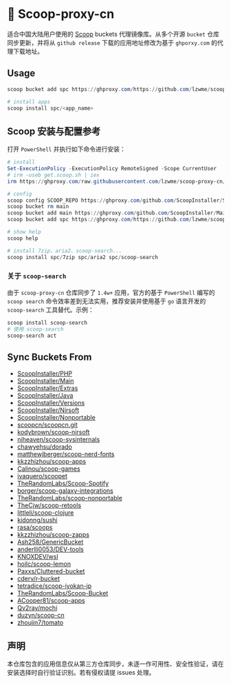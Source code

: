 # 🍡 Scoop-proxy-cn

适合中国大陆用户使用的 [Scoop](https://scoop.sh) buckets 代理镜像库。从多个开源 `bucket` 仓库同步更新，并将从 `github release` 下载的应用地址修改为基于 `ghporxy.com` 的代理下载地址。

## Usage

```powershell
scoop bucket add spc https://ghproxy.com/https://github.com/lzwme/scoop-proxy-cn

# install apps
scoop install spc/<app_name>
```

## Scoop 安装与配置参考


打开 `PowerShell` 并执行如下命令进行安装：

```powershell
# install
Set-ExecutionPolicy -ExecutionPolicy RemoteSigned -Scope CurrentUser
# irm -useb get.scoop.sh | iex
irm https://ghproxy.com/raw.githubusercontent.com/lzwme/scoop-proxy-cn/master/install.ps1 | iex

# config
scoop config SCOOP_REPO https://ghproxy.com/github.com/ScoopInstaller/Scoop
scoop bucket rm main
scoop bucket add main https://ghproxy.com/github.com/ScoopInstaller/Main
scoop bucket add spc https://ghproxy.com/https://github.com/lzwme/scoop-proxy-cn

# show help
scoop help

# install 7zip、aria2、scoop-search...
scoop install spc/7zip spc/aria2 spc/scoop-search
```

### 关于 `scoop-search`

由于 `scoop-proxy-cn` 仓库同步了 `1.4w+` 应用，官方的基于 `PowerShell` 编写的 `scoop search` 命令效率差到无法实用，推荐安装并使用基于 `go` 语言开发的 `scoop-search` 工具替代。示例：

```bash
scoop install scoop-search
# 使用 scoop-search
scoop-search act
```

## Sync Buckets From

- [ScoopInstaller/PHP](https://github.com/ScoopInstaller/PHP)
- [ScoopInstaller/Main](https://github.com/ScoopInstaller/Main)
- [ScoopInstaller/Extras](https://github.com/ScoopInstaller/Extras)
- [ScoopInstaller/Java](https://github.com/ScoopInstaller/Java)
- [ScoopInstaller/Versions](https://github.com/ScoopInstaller/Versions)
- [ScoopInstaller/Nirsoft](https://github.com/ScoopInstaller/Nirsoft)
- [ScoopInstaller/Nonportable](https://github.com/ScoopInstaller/Nonportable)
- [scoopcn/scoopcn.git](https://github.com/scoopcn/scoopcn.git)
- [kodybrown/scoop-nirsoft](https://github.com/kodybrown/scoop-nirsoft)
- [niheaven/scoop-sysinternals](https://github.com/niheaven/scoop-sysinternals)
- [chawyehsu/dorado](https://github.com/chawyehsu/dorado)
- [matthewjberger/scoop-nerd-fonts](https://github.com/matthewjberger/scoop-nerd-fonts)
- [kkzzhizhou/scoop-apps](https://github.com/kkzzhizhou/scoop-apps)
- [Calinou/scoop-games](https://github.com/Calinou/scoop-games)
- [ivaquero/scoopet](https://github.com/ivaquero/scoopet)
- [TheRandomLabs/Scoop-Spotify](https://github.com/TheRandomLabs/Scoop-Spotify)
- [borger/scoop-galaxy-integrations](https://github.com/borger/scoop-galaxy-integrations)
- [TheRandomLabs/scoop-nonportable](https://github.com/TheRandomLabs/scoop-nonportable)
- [TheCjw/scoop-retools](https://github.com/TheCjw/scoop-retools)
- [littleli/scoop-clojure](https://github.com/littleli/scoop-clojure)
- [kidonng/sushi](https://github.com/kidonng/sushi)
- [rasa/scoops](https://github.com/rasa/scoops)
- [kkzzhizhou/scoop-zapps](https://github.com/kkzzhizhou/scoop-zapps)
- [Ash258/GenericBucket](https://github.com/Ash258/GenericBucket)
- [anderlli0053/DEV-tools](https://github.com/anderlli0053/DEV-tools)
- [KNOXDEV/wsl](https://github.com/KNOXDEV/wsl)
- [hoilc/scoop-lemon](https://github.com/hoilc/scoop-lemon)
- [Paxxs/Cluttered-bucket](https://github.com/Paxxs/Cluttered-bucket)
- [cderv/r-bucket](https://github.com/cderv/r-bucket)
- [tetradice/scoop-iyokan-jp](https://github.com/tetradice/scoop-iyokan-jp)
- [TheRandomLabs/Scoop-Bucket](https://github.com/TheRandomLabs/Scoop-Bucket)
- [ACooper81/scoop-apps](https://github.com/ACooper81/scoop-apps)
- [Qv2ray/mochi](https://github.com/Qv2ray/mochi)
- [duzyn/scoop-cn](https://github.com/duzyn/scoop-cn)
- [zhoujin7/tomato](https://github.com/zhoujin7/tomato)

## 声明

本仓库包含的应用信息仅从第三方仓库同步，未逐一作可用性、安全性验证，请在安装选择时自行验证识别。若有侵权请提 issues 处理。
